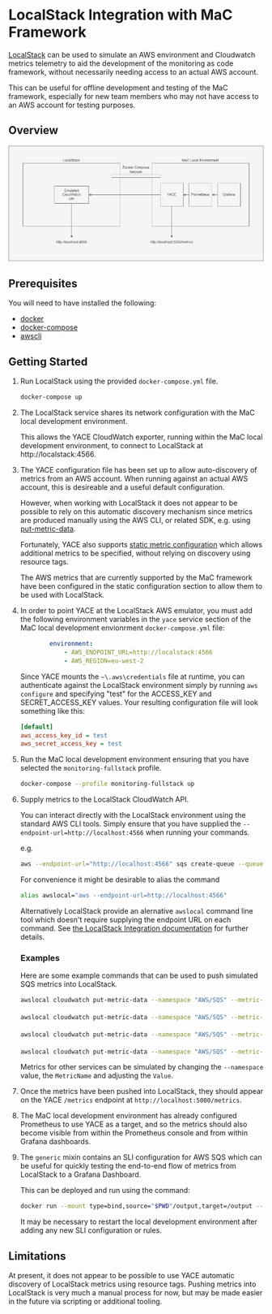 # LocalStack Integration with MaC Framework

[LocalStack](https://localstack.cloud/) can be used to simulate an AWS environment and Cloudwatch metrics telemetry to aid the development of the monitoring as code framework, without necessarily needing access to an actual AWS account.

This can be useful for offline development and testing of the MaC framework, especially for new team members who may not have access to an AWS account for testing purposes.

## Overview

![Architecture Overview](./arch-overview.png)

## Prerequisites

You will need to have installed the following:

- [docker](https://docs.docker.com/engine/install/)
- [docker-compose](https://docs.docker.com/compose/install/)
- [awscli](https://docs.aws.amazon.com/cli/latest/userguide/getting-started-install.html)

## Getting Started

1. Run LocalStack using the provided `docker-compose.yml` file.

    ```sh
    docker-compose up
    ```

1. The LocalStack service shares its network configuration with the MaC local development environment.

    This allows the YACE CloudWatch exporter, running within the MaC local development environment, to connect to LocalStack at http://localstack:4566.

1. The YACE configuration file has been set up to allow auto-discovery of metrics from an AWS account. When running against an actual AWS account, this is desireable and a useful default configuration.

    However, when working with LocalStack it does not appear to be possible to rely on this automatic discovery mechanism since metrics are produced manually using the AWS CLI, or related SDK, e.g. using [put-metric-data](https://docs.aws.amazon.com/cli/latest/reference/cloudwatch/put-metric-data.html).

    Fortunately, YACE also supports [static metric configuration](https://github.com/nerdswords/yet-another-cloudwatch-exporter#static-configuration) which allows additional metrics to be specified, without relying on discovery using resource tags.

    The AWS metrics that are currently supported by the MaC framework have been configured in the static configuration section to allow them to be used with LocalStack.

1. In order to point YACE at the LocalStack AWS emulator, you must add the following environment variables in the `yace` service section of the MaC local development envionrment `docker-compose.yml` file:

    ```yml
            environment:
                - AWS_ENDPOINT_URL=http://localstack:4566
                - AWS_REGION=eu-west-2
    ```

    Since YACE mounts the `~\.aws\credentials` file at runtime, you can authenticate against the LocalStack environment simply by running `aws configure` and specifying "test" for the ACCESS_KEY and SECRET_ACCESS_KEY values. Your resulting configuration file will look something like this:

    ```ini
    [default]
    aws_access_key_id = test
    aws_secret_access_key = test
    ```

1. Run the MaC local development environment ensuring that you have selected the `monitoring-fullstack` profile.

    ```sh
    docker-compose --profile monitoring-fullstack up
    ```

1. Supply metrics to the LocalStack CloudWatch API.

    You can interact directly with the LocalStack environment using the standard AWS CLI tools. Simply ensure that you have supplied the `--endpoint-url=http://localhost:4566` when running your commands.

    e.g.

    ```sh
    aws --endpoint-url="http://localhost:4566" sqs create-queue --queue-name sample-queue
    ```

    For convenience it might be desirable to alias the command

    ```sh
    alias awslocal="aws --endpoint-url=http://localhost:4566"
    ```

    Alternatively LocalStack provide an alernative `awslocal` command line tool which doesn't require supplying the endpoint URL on each command. See [the LocalStack Integration documentation](https://docs.localstack.cloud/integrations/aws-cli/#localstack-aws-cli-awslocal) for further details.

    ### Examples

    Here are some example commands that can be used to push simulated SQS metrics into LocalStack.

    ```sh
    awslocal cloudwatch put-metric-data --namespace "AWS/SQS" --metric-data '[{"MetricName": "ApproximateNumberOfMessagesVisible", "Value": 0}]'

    awslocal cloudwatch put-metric-data --namespace "AWS/SQS" --metric-data '[{"MetricName": "ApproximateAgeOfOldestMessage", "Value": 5}]'

    awslocal cloudwatch put-metric-data --namespace "AWS/SQS" --metric-data '[{"MetricName": "NumberOfMessagesSent", "Value": 10}]'

    awslocal cloudwatch put-metric-data --namespace "AWS/SQS" --metric-data '[{"MetricName": "NumberOfMessagesDeleted", "Value": 0}]'
    ```

    Metrics for other services can be simulated by changing the `--namespace` value, the `MetricName` and adjusting the `Value`.

1. Once the metrics have been pushed into LocalStack, they should appear on the YACE `/metrics` endpoint at `http://localhost:5000/metrics`.

1. The MaC local development environment has already configured Prometheus to use YACE as a target, and so the metrics should also become visible from within the Prometheus console and from within Grafana dashboards.

1. The `generic` mixin contains an SLI configuration for AWS SQS which can be useful for quickly testing the end-to-end flow of metrics from LocalStack to a Grafana Dashboard.

    This can be deployed and run using the command:

    ```sh
    docker run --mount type=bind,source="$PWD"/output,target=/output --mount type=bind,source="$PWD"/mixin-defs,target=/input -it sre-monitoring-as-code:latest -m generic -rd -i input -o output
    ```

    It may be necessary to restart the local development environment after adding any new SLI configuration or rules.

## Limitations

At present, it does not appear to be possible to use YACE automatic discovery of LocalStack metrics using resource tags. Pushing metrics into LocalStack is very much a manual process for now, but may be made easier in the future via scripting or additional tooling.
